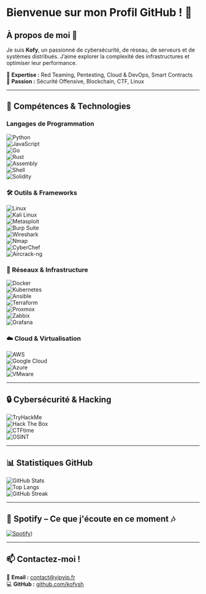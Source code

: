 # **Bienvenue sur mon Profil GitHub !** 🌟  

## **À propos de moi** 🚀  

Je suis **Kofy**, un passionné de cybersécurité, de réseau, de serveurs et de systèmes distribués. J’aime explorer la complexité des infrastructures et optimiser leur performance.  

📍 **Expertise :** Red Teaming, Pentesting, Cloud & DevOps, Smart Contracts  
🎯 **Passion :** Sécurité Offensive, Blockchain, CTF, Linux  

---

## **🔧 Compétences & Technologies**  

### **Langages de Programmation**  
![Python](https://img.shields.io/badge/Python-3776AB?style=for-the-badge&logo=python&logoColor=white)  
![JavaScript](https://img.shields.io/badge/JavaScript-F7DF1E?style=for-the-badge&logo=javascript&logoColor=black)  
![Go](https://img.shields.io/badge/Go-00ADD8?style=for-the-badge&logo=go&logoColor=white)  
![Rust](https://img.shields.io/badge/Rust-000000?style=for-the-badge&logo=rust&logoColor=white)  
![Assembly](https://img.shields.io/badge/Assembly-525252?style=for-the-badge&logo=assemblyscript&logoColor=white)  
![Shell](https://img.shields.io/badge/Shell-Bash-4EAA25?style=for-the-badge&logo=gnubash&logoColor=white)  
![Solidity](https://img.shields.io/badge/Solidity-363636?style=for-the-badge&logo=solidity&logoColor=white)  

### **🛠️ Outils & Frameworks**  
![Linux](https://img.shields.io/badge/Linux-FCC624?style=for-the-badge&logo=linux&logoColor=black)  
![Kali Linux](https://img.shields.io/badge/Kali_Linux-557C94?style=for-the-badge&logo=kalilinux&logoColor=white)  
![Metasploit](https://img.shields.io/badge/Metasploit-4A90E2?style=for-the-badge&logo=metasploit&logoColor=white)  
![Burp Suite](https://img.shields.io/badge/Burp_Suite-FF6F00?style=for-the-badge&logo=burpsuite&logoColor=white)  
![Wireshark](https://img.shields.io/badge/Wireshark-1679A7?style=for-the-badge&logo=wireshark&logoColor=white)  
![Nmap](https://img.shields.io/badge/Nmap-1E2E52?style=for-the-badge&logo=nmap&logoColor=white)  
![CyberChef](https://img.shields.io/badge/CyberChef-282C34?style=for-the-badge&logo=codesandbox&logoColor=white)  
![Aircrack-ng](https://img.shields.io/badge/Aircrack--ng-008000?style=for-the-badge&logo=aircrack-ng&logoColor=white)  

### **📡 Réseaux & Infrastructure**  
![Docker](https://img.shields.io/badge/Docker-2496ED?style=for-the-badge&logo=docker&logoColor=white)  
![Kubernetes](https://img.shields.io/badge/Kubernetes-326CE5?style=for-the-badge&logo=kubernetes&logoColor=white)  
![Ansible](https://img.shields.io/badge/Ansible-EE0000?style=for-the-badge&logo=ansible&logoColor=white)  
![Terraform](https://img.shields.io/badge/Terraform-623CE4?style=for-the-badge&logo=terraform&logoColor=white)  
![Proxmox](https://img.shields.io/badge/Proxmox-E57000?style=for-the-badge&logo=proxmox&logoColor=white)  
![Zabbix](https://img.shields.io/badge/Zabbix-EE0000?style=for-the-badge&logo=zabbix&logoColor=white)  
![Grafana](https://img.shields.io/badge/Grafana-F46800?style=for-the-badge&logo=grafana&logoColor=white)  

### **☁️ Cloud & Virtualisation**  
![AWS](https://img.shields.io/badge/AWS-232F3E?style=for-the-badge&logo=amazonaws&logoColor=white)  
![Google Cloud](https://img.shields.io/badge/Google_Cloud-4285F4?style=for-the-badge&logo=googlecloud&logoColor=white)  
![Azure](https://img.shields.io/badge/Azure-0078D4?style=for-the-badge&logo=microsoftazure&logoColor=white)  
![VMware](https://img.shields.io/badge/VMware-607078?style=for-the-badge&logo=vmware&logoColor=white)  

---

## **🔒 Cybersécurité & Hacking**  
![TryHackMe](https://img.shields.io/badge/TryHackMe-212C42?style=for-the-badge&logo=tryhackme&logoColor=white)  
![Hack The Box](https://img.shields.io/badge/HackTheBox-9FEF00?style=for-the-badge&logo=hackthebox&logoColor=black)  
![CTFtime](https://img.shields.io/badge/CTFtime-181717?style=for-the-badge&logo=ctftime&logoColor=white)  
![OSINT](https://img.shields.io/badge/OSINT-4B0082?style=for-the-badge&logo=archlinux&logoColor=white)  

---

## **📊 Statistiques GitHub**  
![GitHub Stats](https://github-readme-stats.vercel.app/api?username=kofysh&show_icons=true&theme=dark)  
![Top Langs](https://github-readme-stats.vercel.app/api/top-langs/?username=kofysh&layout=compact&theme=dark)  
![GitHub Streak](https://github-readme-streak-stats.herokuapp.com/?user=kofysh&theme=dark)  

---

## **🎵 Spotify – Ce que j'écoute en ce moment** 🎶  
[![Spotify](https://spotify-github-profile.kittinanx.com/api/view?uid=mg5120sdt6uenh2rat1si1omh&cover_image=true&theme=novatorem&show_offline=true&background_color=121212&interchange=false&bar_color=53b14f&bar_color_cover=true)](https://github.com/kittinan/spotify-github-profile))  

---

## **📫 Contactez-moi !**  
💌 **Email :** [contact@yipyip.fr](mailto:contact@yipyip.fr)  
💻 **GitHub :** [github.com/kofysh](https://github.com/kofysh)  
